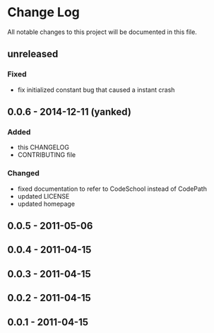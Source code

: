 # Change Log
All notable changes to this project will be documented in this file.

## unreleased
### Fixed
- fix initialized constant bug that caused a instant crash

## 0.0.6 - 2014-12-11 (yanked)
### Added
- this CHANGELOG
- CONTRIBUTING file

### Changed
- fixed documentation to refer to CodeSchool instead of CodePath
- updated LICENSE
- updated homepage

## 0.0.5 - 2011-05-06

## 0.0.4 - 2011-04-15

## 0.0.3 - 2011-04-15

## 0.0.2 - 2011-04-15

## 0.0.1 - 2011-04-15
